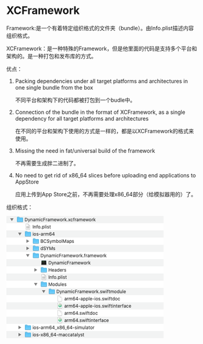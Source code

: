 # XCFramework

Framework:是一个有着特定组织格式的文件夹（bundle）。由Info.plist描述内容组织格式。



XCFramework：是一种特殊的Framework，但是他里面的代码是支持多个平台和架构的。是一种打包和发布库的方式。



优点：

1.  Packing dependencies under all target platforms and architectures in one single bundle from the box

    不同平台和架构下的代码都被打包到一个budle中。
2.  Connection of the bundle in the format of XCFramework, as a single dependency for all target platforms and architectures

    在不同的平台和架构下使用的方式是一样的，都是以XCFramework的格式来使用。
3.  Missing the need in fat/universal build of the framework

    不再需要生成胖二进制了。
4.  No need to get rid of x86\_64 slices before uploading end applications to AppStore

    应用上传到App Store之前，不再需要处理x86\_64部分（给模拟器用的）了。



组织格式：

![](<../.gitbook/assets/image (6).png>)

